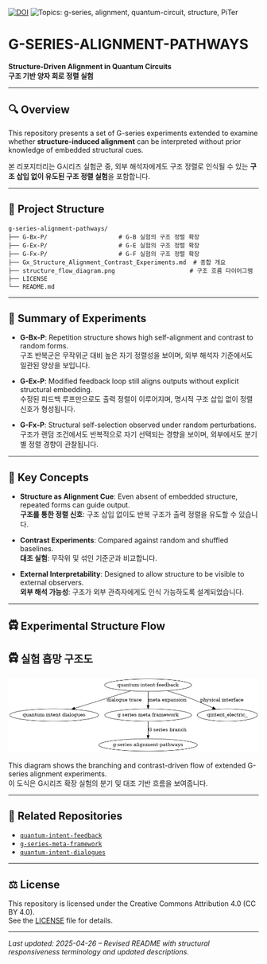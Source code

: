 [![DOI](https://zenodo.org/badge/DOI/10.5281/zenodo.15286893.svg)](https://doi.org/10.5281/zenodo.15286893)
![Topics: g-series, alignment, quantum-circuit, structure, PiTer](https://img.shields.io/badge/topics-g--series%2C%20alignment%2C%20quantum--circuit%2C%20structure%2C%20PiTer-blue)

# G-SERIES-ALIGNMENT-PATHWAYS

**Structure-Driven Alignment in Quantum Circuits**  
**구조 기반 양자 회로 정렬 실험**

---

## 🔍 Overview

This repository presents a set of G-series experiments extended to examine whether **structure-induced alignment** can be interpreted without prior knowledge of embedded structural cues.

본 리포지터리는 G시리즈 실험군 중, 외부 해석자에게도 구조 정렬로 인식될 수 있는 **구조 삽입 없이 유도된 구조 정렬 실험**을 포함합니다.

---

## 📁 Project Structure

```
g-series-alignment-pathways/
├── G-Bx-P/                    # G-B 실험의 구조 정렬 확장
├── G-Ex-P/                    # G-E 실험의 구조 정렬 확장
├── G-Fx-P/                    # G-F 실험의 구조 정렬 확장
├── Gx_Structure_Alignment_Contrast_Experiments.md  # 종합 개요
├── structure_flow_diagram.png                     # 구조 흐름 다이어그램
├── LICENSE
└── README.md
```

---

## 🧪 Summary of Experiments

- **G-Bx-P**: Repetition structure shows high self-alignment and contrast to random forms.  
  구조 반복군은 무작위군 대비 높은 자기 정렬성을 보이며, 외부 해석자 기준에서도 일관된 양상을 보입니다.

- **G-Ex-P**: Modified feedback loop still aligns outputs without explicit structural embedding.  
  수정된 피드백 루프만으로도 출력 정렬이 이루어지며, 명시적 구조 삽입 없이 정렬 신호가 형성됩니다.

- **G-Fx-P**: Structural self-selection observed under random perturbations.  
  구조가 랜덤 조건에서도 반복적으로 자기 선택되는 경향을 보이며, 외부에서도 분기별 정렬 경향이 관찰됩니다.

---

## 📌 Key Concepts

- **Structure as Alignment Cue**: Even absent of embedded structure, repeated forms can guide output.  
  **구조를 통한 정렬 신호**: 구조 삽입 없이도 반복 구조가 출력 정렬을 유도할 수 있습니다.

- **Contrast Experiments**: Compared against random and shuffled baselines.  
  **대조 실험**: 무작위 및 섞인 기준군과 비교합니다.

- **External Interpretability**: Designed to allow structure to be visible to external observers.  
  **외부 해석 가능성**: 구조가 외부 관측자에게도 인식 가능하도록 설계되었습니다.

---

## 🛱️ Experimental Structure Flow  
## 🛱️ 실험 흡망 구조도

![structure flow diagram](./structure_flow_diagram.png)

This diagram shows the branching and contrast-driven flow of extended G-series alignment experiments.  
이 도식은 G시리즈 확장 실험의 분기 및 대조 기반 흐름을 보여줍니다.

---

## 🔗 Related Repositories

- [`quantum-intent-feedback`](https://github.com/anon0411/quantum-intent-feedback)  
- [`g-series-meta-framework`](https://github.com/anon0411/g-series-meta-framework)  
- [`quantum-intent-dialogues`](https://github.com/anon0411/quantum-intent-dialogues)

---

## ⚖️ License

This repository is licensed under the Creative Commons Attribution 4.0 (CC BY 4.0).  
See the [LICENSE](./LICENSE) file for details.

---

_Last updated: 2025-04-26 – Revised README with structural responsiveness terminology and updated descriptions._
